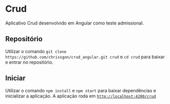 # Crud
Aplicativo Crud desenvolvido em Angular como teste admissional.

## Repositório
Utilizar o comando `git clone https://github.com/chrissgon/crud_angular.git crud` e `cd crud` para baixar e entrar no repositório.

## Iniciar
Utilizar o comando `npm install` e `npm start` para baixar dependências e inicializar a aplicação. A aplicação roda em <a href="http://localhost:4200/crud">`http://localhost:4200/crud`</a>
